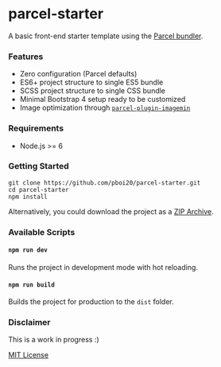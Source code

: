 # parcel-starter


A basic front-end starter template using the [Parcel bundler](https://github.com/parcel-bundler/parcel/).


### Features

- Zero configuration (Parcel defaults)
- ES6+ project structure to single ES5 bundle
- SCSS project structure to single CSS bundle
- Minimal Bootstrap 4 setup ready to be customized
- Image optimization through [`parcel-plugin-imagemin`](https://github.com/DeMoorJasper/parcel-plugin-imagemin)


### Requirements

- Node.js >= 6


### Getting Started

```
git clone https://github.com/pboi20/parcel-starter.git
cd parcel-starter
npm install
```

Alternatively, you could download the project as a [ZIP Archive](https://github.com/pboi20/parcel-starter/archive/master.zip).


### Available Scripts

#### `npm run dev`

Runs the project in development mode with hot reloading.

#### `npm run build`

Builds the project for production to the `dist` folder.


### Disclaimer

This is a work in progress :)

[MIT License](https://github.com/pboi20/parcel-starter/blob/master/LICENSE)
